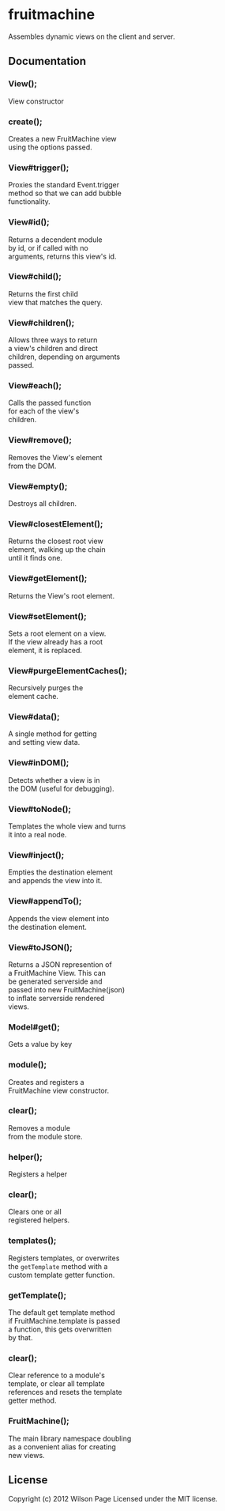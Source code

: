 # fruitmachine

Assembles dynamic views on the client and server.
## Documentation

### View();

<p>View constructor</p>

### create();

<p>Creates a new FruitMachine view<br />using the options passed.</p>

### View#trigger();

<p>Proxies the standard Event.trigger<br />method so that we can add bubble<br />functionality.</p>

### View#id();

<p>Returns a decendent module<br />by id, or if called with no<br />arguments, returns this view's id.</p>

### View#child();

<p>Returns the first child<br />view that matches the query.</p>

### View#children();

<p>Allows three ways to return<br />a view's children and direct<br />children, depending on arguments<br />passed.</p>

### View#each();

<p>Calls the passed function<br />for each of the view's<br />children.</p>

### View#remove();

<p>Removes the View's element<br />from the DOM.</p>

### View#empty();

<p>Destroys all children.</p>

### View#closestElement();

<p>Returns the closest root view<br />element, walking up the chain<br />until it finds one.</p>

### View#getElement();

<p>Returns the View's root element.</p>

### View#setElement();

<p>Sets a root element on a view.<br />If the view already has a root<br />element, it is replaced.</p>

### View#purgeElementCaches();

<p>Recursively purges the<br />element cache.</p>

### View#data();

<p>A single method for getting<br />and setting view data.</p>

### View#inDOM();

<p>Detects whether a view is in<br />the DOM (useful for debugging).</p>

### View#toNode();

<p>Templates the whole view and turns<br />it into a real node.</p>

### View#inject();

<p>Empties the destination element<br />and appends the view into it.</p>

### View#appendTo();

<p>Appends the view element into<br />the destination element.</p>

### View#toJSON();

<p>Returns a JSON represention of<br />a FruitMachine View. This can<br />be generated serverside and<br />passed into new FruitMachine(json)<br />to inflate serverside rendered<br />views.</p>

### Model#get();

<p>Gets a value by key</p>

### module();

<p>Creates and registers a<br />FruitMachine view constructor.</p>

### clear();

<p>Removes a module<br />from the module store.</p>

### helper();

<p>Registers a helper</p>

### clear();

<p>Clears one or all<br />registered helpers.</p>

### templates();

<p>Registers templates, or overwrites<br />the <code>getTemplate</code> method with a<br />custom template getter function.</p>

### getTemplate();

<p>The default get template method<br />if FruitMachine.template is passed<br />a function, this gets overwritten<br />by that.</p>

### clear();

<p>Clear reference to a module's<br />template, or clear all template<br />references and resets the template<br />getter method.</p>

### FruitMachine();

<p>The main library namespace doubling<br />as a convenient alias for creating<br />new views.</p>


## License
Copyright (c) 2012 Wilson Page
Licensed under the MIT license.